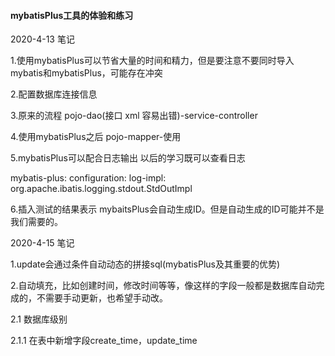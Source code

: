 #### mybatisPlus工具的体验和练习

2020-4-13 笔记

1.使用mybatisPlus可以节省大量的时间和精力，但是要注意不要同时导入mybatis和mybatisPlus，可能存在冲突

2.配置数据库连接信息

3.原来的流程  pojo-dao(接口 xml 容易出错)-service-controller

4.使用mybatisPlus之后  pojo-mapper-使用

5.mybatisPlus可以配合日志输出  以后的学习既可以查看日志

mybatis-plus:
  configuration:
    log-impl: org.apache.ibatis.logging.stdout.StdOutImpl

6.插入测试的结果表示  mybaitsPlus会自动生成ID。但是自动生成的ID可能并不是我们需要的。

2020-4-15 笔记

1.update会通过条件自动动态的拼接sql(mybatisPlus及其重要的优势)

2.自动填充，比如创建时间，修改时间等等，像这样的字段一般都是数据库自动完成的，不需要手动更新，也希望手动改。

2.1 数据库级别

2.1.1 在表中新增字段create_time，update_time